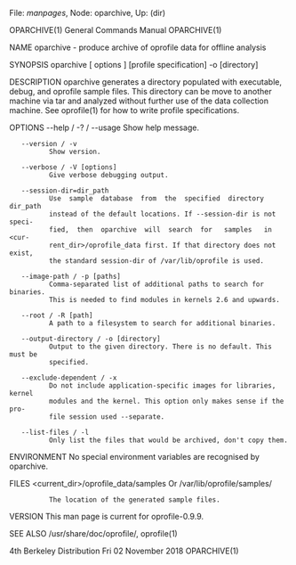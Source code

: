 File: *manpages*,  Node: oparchive,  Up: (dir)

OPARCHIVE(1)                General Commands Manual               OPARCHIVE(1)



NAME
       oparchive - produce archive of oprofile data for offline analysis

SYNOPSIS
       oparchive [ options ] [profile specification] -o [directory]

DESCRIPTION
       oparchive  generates  a directory populated with executable, debug, and
       oprofile sample files. This directory can be move  to  another  machine
       via  tar  and  analyzed  without  further  use  of  the data collection
       machine. See oprofile(1) for how to write profile specifications.


OPTIONS
       --help / -? / --usage
              Show help message.

       --version / -v
              Show version.

       --verbose / -V [options]
              Give verbose debugging output.

       --session-dir=dir_path
              Use  sample  database  from  the  specified  directory  dir_path
              instead of the default locations. If --session-dir is not speci‐
              fied,  then  oparchive  will  search  for   samples   in   <cur‐
              rent_dir>/oprofile_data first. If that directory does not exist,
              the standard session-dir of /var/lib/oprofile is used.

       --image-path / -p [paths]
              Comma-separated list of additional paths to search for binaries.
              This is needed to find modules in kernels 2.6 and upwards.

       --root / -R [path]
              A path to a filesystem to search for additional binaries.

       --output-directory / -o [directory]
              Output to the given directory. There is no default. This must be
              specified.

       --exclude-dependent / -x
              Do not include application-specific images for libraries, kernel
              modules and the kernel. This option only makes sense if the pro‐
              file session used --separate.

       --list-files / -l
              Only list the files that would be archived, don't copy them.


ENVIRONMENT
       No special environment variables are recognised by oparchive.


FILES
       <current_dir>/oprofile_data/samples
              Or
       /var/lib/oprofile/samples/

              The location of the generated sample files.


VERSION
       This man page is current for oprofile-0.9.9.


SEE ALSO
       /usr/share/doc/oprofile/, oprofile(1)



4th Berkeley Distribution    Fri 02 November 2018                 OPARCHIVE(1)
